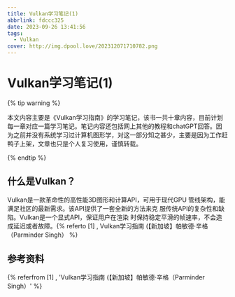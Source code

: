 ```yaml
---
title: Vulkan学习笔记(1)
abbrlink: fdccc325
date: 2023-09-26 13:41:56
tags:
  - Vulkan
cover: http://img.dpool.love/202312071710782.png
---
```


# Vulkan学习笔记(1)

{% tip warning %}

本文内容主要是《Vulkan学习指南》的学习笔记，该书一共十章内容，目前计划每一章对应一篇学习笔记。笔记内容还包括网上其他的教程和chatGPT回答。因为之前并没有系统学习过计算机图形学，对这一部分知之甚少，主要是因为工作赶鸭子上架，文章也只是个人复习使用，谨慎转载。

{% endtip %}

## 什么是Vulkan？

Vulkan是一款革命性的高性能3D图形和计算API，可用于现代GPU 管线架构，能满足社区的最新需求。该API提供了一套全新的方法来克 服传统API的复杂性和缺陷。Vulkan是一个显式API，保证用户在渲染 时保持稳定平滑的帧速率，不会造成延迟或者故障。{% referto [1] , Vulkan学习指南 (【新加坡】帕敏德·辛格（Parminder Singh） %}









## 参考资料

{% referfrom [1] , 'Vulkan学习指南 (【新加坡】帕敏德·辛格（Parminder Singh）' %}





